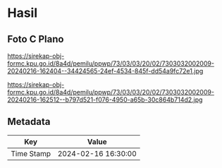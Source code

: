 # Hasil

## Foto C Plano

https://sirekap-obj-formc.kpu.go.id/8a4d/pemilu/ppwp/73/03/03/20/02/7303032002009-20240216-162404--34424565-24ef-4534-845f-dd54a9fc72e1.jpg

https://sirekap-obj-formc.kpu.go.id/8a4d/pemilu/ppwp/73/03/03/20/02/7303032002009-20240216-162512--b797d521-f076-4950-a65b-30c864b714d2.jpg


## Metadata

| Key        | Value               |
| ---------- | ------------------- |
| Time Stamp | 2024-02-16 16:30:00 |




